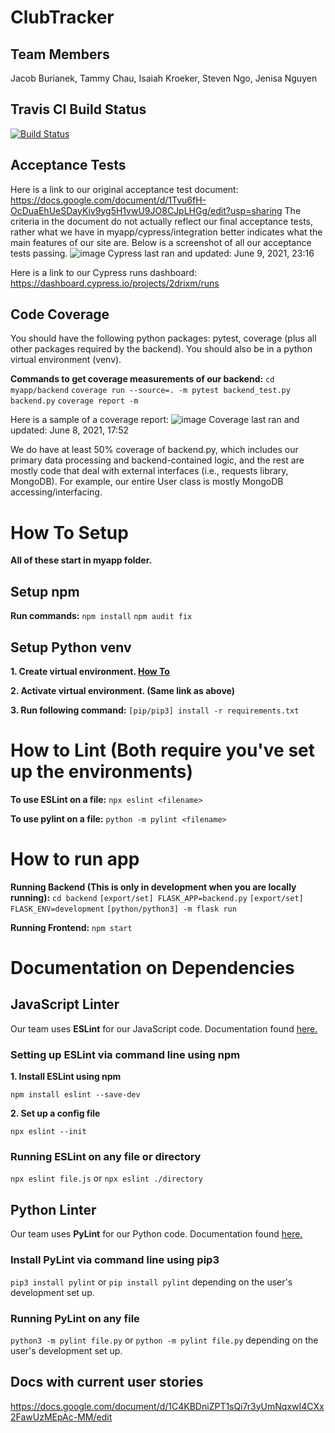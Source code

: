 # ClubTracker
## Team Members
Jacob Burianek, Tammy Chau, Isaiah Kroeker, Steven Ngo, Jenisa Nguyen

## Travis CI Build Status
[![Build Status](https://travis-ci.com/CSC308-TeamA/ClubTracker.svg?branch=main)](https://travis-ci.com/CSC308-TeamA/ClubTracker)

## Acceptance Tests
Here is a link to our original acceptance test document: https://docs.google.com/document/d/1Tvu6fH-OcDuaEhUeSDayKiv9yg5H1vwU9JO8CJpLHGg/edit?usp=sharing
The criteria in the document do not actually reflect our final acceptance tests, rather what we have in myapp/cypress/integration
better indicates what the main features of our site are. Below is a screenshot of all our acceptance tests passing.
![image](https://user-images.githubusercontent.com/17805409/121474274-b1bacd00-c978-11eb-9293-686dfc85342f.png)
Cypress last ran and updated: June 9, 2021, 23:16

Here is a link to our Cypress runs dashboard: https://dashboard.cypress.io/projects/2drixm/runs

## Code Coverage
You should have the following python packages: pytest, coverage (plus all other packages required by the backend).
You should also be in a python virtual environment (venv).

**Commands to get coverage measurements of our backend:**
`cd myapp/backend`
`coverage run --source=. -m pytest backend_test.py backend.py`
`coverage report -m`

Here is a sample of a coverage report:
![image](https://user-images.githubusercontent.com/17805409/121275756-3676ef80-c882-11eb-8523-ce034a6740a0.png)
Coverage last ran and updated: June 8, 2021, 17:52

We do have at least 50% coverage of backend.py, which includes our primary data processing and backend-contained logic, and 
the rest are mostly code that deal with external interfaces (i.e., requests library, MongoDB). For example, our entire User
class is mostly MongoDB accessing/interfacing.

# How To Setup
**All of these start in myapp folder.**

## Setup npm
**Run commands:**
`npm install`
`npm audit fix`


## Setup Python venv
**1. Create virtual environment. [How To](https://docs.python.org/3/tutorial/venv.html)**

**2. Activate virtual environment. (Same link as above)**

**3. Run following command:**
`[pip/pip3] install -r requirements.txt`



# How to Lint (Both require you've set up the environments)
**To use ESLint on a file:**
`npx eslint <filename>`

**To use pylint on a file:**
`python -m pylint <filename>`



# How to run app
**Running Backend (This is only in development when you are locally running):**
`cd backend`
`[export/set] FLASK_APP=backend.py`
`[export/set] FLASK_ENV=development`
`[python/python3] -m flask run`

**Running Frontend:**
`npm start`



# Documentation on Dependencies

## JavaScript Linter
Our team uses **ESLint** for our JavaScript code. Documentation found [here.](https://eslint.org/docs/user-guide/getting-started)

### Setting up ESLint via command line using npm
**1. Install ESLint using npm**

`npm install eslint --save-dev`

**2. Set up a config file**

`npx eslint --init`

### Running ESLint on any file or directory
`npx eslint file.js` or `npx eslint ./directory`


## Python Linter
Our team uses **PyLint** for our Python code. Documentation found [here.](http://pylint.pycqa.org/en/latest/intro.html)

### Install PyLint via command line using pip3
`pip3 install pylint` or `pip install pylint` depending on the user's development set up.

### Running PyLint on any file 
`python3 -m pylint file.py` or `python -m pylint file.py` depending on the user's development set up.


## Docs with current user stories
https://docs.google.com/document/d/1C4KBDniZPT1sQi7r3yUmNqxwI4CXx2FawUzMEpAc-MM/edit
